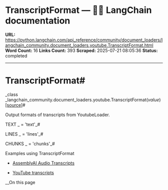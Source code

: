 # TranscriptFormat — 🦜🔗 LangChain  documentation

**URL:** https://python.langchain.com/api_reference/community/document_loaders/langchain_community.document_loaders.youtube.TranscriptFormat.html
**Word Count:** 16
**Links Count:** 393
**Scraped:** 2025-07-21 08:05:36
**Status:** completed

---

# TranscriptFormat\#

_class _langchain\_community.document\_loaders.youtube.TranscriptFormat\(_value_\)[\[source\]](https://python.langchain.com/api_reference/_modules/langchain_community/document_loaders/youtube.html#TranscriptFormat)\#     

Output formats of transcripts from YoutubeLoader.

TEXT _ = 'text'_\#     

LINES _ = 'lines'_\#     

CHUNKS _ = 'chunks'_\#     

Examples using TranscriptFormat

  * [AssemblyAI Audio Transcripts](https://python.langchain.com/docs/integrations/document_loaders/assemblyai/)

  * [YouTube transcripts](https://python.langchain.com/docs/integrations/document_loaders/youtube_transcript/)

__On this page